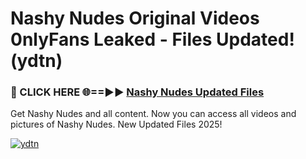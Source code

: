 # Nashy Nudes Original Videos 0nlyFans Leaked - Files Updated! (ydtn)

<h3>🔴 CLICK HERE 🌐==►► <a href="https://tinyurl.com/y5r63du9" rel="nofollow">Nashy Nudes Updated Files</a></h3>

Get Nashy Nudes and all content. Now you can access all videos and pictures of Nashy Nudes. New Updated Files 2025!

[![ydtn](https://i.imgur.com/UVo9nyh.gif)](https://tinyurl.com/y5r63du9)